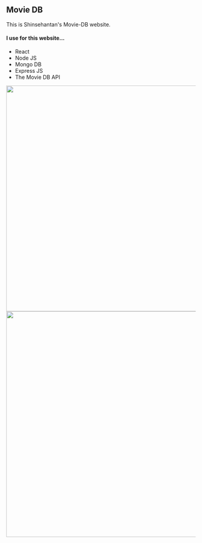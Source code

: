 ## Movie DB

This is Shinsehantan's Movie-DB website.<br />

#### I use for this website...
* React
* Node JS
* Mongo DB
* Express JS 
* The Movie DB API <br />

<img width="600px" src="https://user-images.githubusercontent.com/67591151/98004847-c27bf100-1e33-11eb-8525-ec4dc40ff88b.jpg">
<img width="600px" src="https://user-images.githubusercontent.com/67591151/98004830-bb54e300-1e33-11eb-9e64-7b2c6cd1acb7.jpg">
